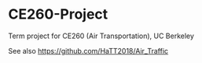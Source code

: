 # CE260-Project
Term project for CE260 (Air Transportation), UC Berkeley

See also https://github.com/HaTT2018/Air_Traffic
